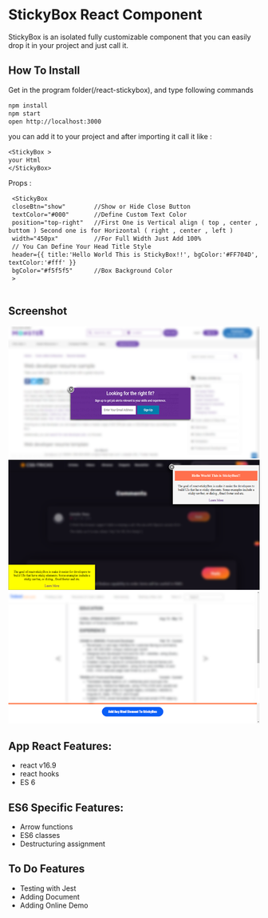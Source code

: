 
# StickyBox React Component 
StickyBox is an isolated fully customizable component that you can easily drop it in your project and just call it.

## How To Install
Get in the program folder(/react-stickybox), and type following commands

```
npm install
npm start
open http://localhost:3000
```
you can add it to your project and after importing it call it like :

```
<StickyBox >
your Html
</StickyBox>
```

Props :

```
 <StickyBox 
 closeBtn="show"        //Show or Hide Close Button
 textColor="#000"       //Define Custom Text Color
 position="top-right"   //First One is Vertical align ( top , center , buttom ) Second one is for Horizontal ( right , center , left )
 width="450px"          //For Full Width Just Add 100%
 // You Can Define Your Head Title Style
 header={{ title:'Hello World This is StickyBox!!', bgColor:'#FF704D', textColor:'#fff' }} 
 bgColor="#f5f5f5"      //Box Background Color
 >
 
```

## Screenshot

![screenshot](https://github.com/mehrdad-safari/react-stickybox/blob/master/public/screenshot3.png)
![screenshot](https://github.com/mehrdad-safari/react-stickybox/blob/master/public/screenshot1.png)
![screenshot](https://github.com/mehrdad-safari/react-stickybox/blob/master/public/screenshot2.png)


## App React Features:
* react v16.9
* react hooks
* ES 6


## ES6 Specific Features:

* Arrow functions
* ES6 classes
* Destructuring assignment
 

##  To Do Features
* Testing with Jest
* Adding Document 
* Adding Online Demo



